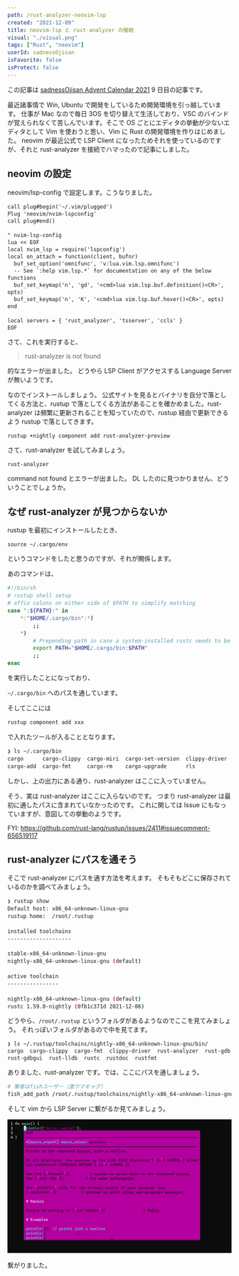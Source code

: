 ```yaml
---
path: /rust-analyzer-neovim-lsp
created: "2021-12-09"
title: neovim-lsp と rust-analyzer の接続
visual: "./visual.png"
tags: ["Rust", "neovim"]
userId: sadnessOjisan
isFavorite: false
isProtect: false
---
```


この記事は [sadnessOjisan Advent Calendar 2021](https://adventar.org/calendars/7015) 9 日目の記事です。

最近諸事情で Win, Ubuntu で開発をしているため開発環境を引っ越しています。
仕事が Mac なので毎日 3OS を切り替えて生活しており、VSC のバインドが覚えられなくて苦しんでいます。そこで OS ごとにエディタの挙動が少ないエディタとして Vim を使おうと思い、Vim に Rust の開発環境を作りはじめました。
neovim が最近公式で LSP Client になったためそれを使っているのですが、それと rust-analyzer を接続でハマったので記事にしました。

## neovim の設定

neovim/lsp-config で設定します。こうなりました。

```
call plug#begin('~/.vim/plugged')
Plug 'neovim/nvim-lspconfig'
call plug#end()

" nvim-lsp-config
lua << EOF
local nvim_lsp = require('lspconfig')
local on_attach = function(client, bufnr)
  buf_set_option('omnifunc', 'v:lua.vim.lsp.omnifunc')
  -- See `:help vim.lsp.*` for documentation on any of the below functions
  buf_set_keymap('n', 'gd', '<cmd>lua vim.lsp.buf.definition()<CR>', opts)
  buf_set_keymap('n', 'K', '<cmd>lua vim.lsp.buf.hover()<CR>', opts)
end

local servers = { 'rust_analyzer', 'tsserver', 'ccls' }
EOF
```

さて、これを実行すると、

> rust-analyzer is not found

的なエラーが出ました。
どうやら LSP Client がアクセスする Language Server が無いようです。

なのでインストールしましょう。
公式サイトを見るとバイナリを自分で落としてくる方法と、rustup で落としてくる方法があることを確かめました。rust-analyzer は頻繁に更新されることを知っていたので、rustup 経由で更新できるよう rustup で落としてきます。

```
rustup +nightly component add rust-analyzer-preview
```

さて、rust-analyzer を試してみましょう。

```
rust-analyzer
```

command not found とエラーが出ました。
DL したのに見つかりません、どういうことでしょうか。

## なぜ rust-analyzer が見つからないか

rustup を最初にインストールしたとき、

```
source ~/.cargo/env
```

というコマンドをしたと思うのですが、それが関係します。

あのコマンドは、

```sh
#!/bin/sh
# rustup shell setup
# affix colons on either side of $PATH to simplify matching
case ":${PATH}:" in
    *:"$HOME/.cargo/bin":*)
        ;;
    *)
        # Prepending path in case a system-installed rustc needs to be overridden
        export PATH="$HOME/.cargo/bin:$PATH"
        ;;
esac
```

を実行したことになっており、

`~/.cargo/bin` へのパスを通しています。

そしてここには

```sh
rustup component add xxx
```

で入れたツールが入ることとなります。

```sh
❯ ls ~/.cargo/bin
cargo      cargo-clippy  cargo-miri  cargo-set-version  clippy-driver  rust-gdb   rustc    rustfmt
cargo-add  cargo-fmt     cargo-rm    cargo-upgrade      rls            rust-lldb  rustdoc  rustup
```

しかし、上の出力にある通り、rust-analyzer はここに入っていません。

そう、実は rust-analyzer はここに入らないのです。
つまり rust-analyzer は最初に通したパスに含まれていなかったのです。
これに関しては Issue にもなっていますが、意図しての挙動のようです。

FYI: https://github.com/rust-lang/rustup/issues/2411#issuecomment-656519117

## rust-analyzer にパスを通そう

そこで rust-analyzer にパスを通す方法を考えます。
そもそもどこに保存されているのかを調べてみましょう。

```sh
❯ rustup show
Default host: x86_64-unknown-linux-gnu
rustup home:  /root/.rustup

installed toolchains
--------------------

stable-x86_64-unknown-linux-gnu
nightly-x86_64-unknown-linux-gnu (default)

active toolchain
----------------

nightly-x86_64-unknown-linux-gnu (default)
rustc 1.59.0-nightly (0fb1c371d 2021-12-06)
```

どうやら、`/root/.rustup` というフォルダがあるようなのでここを見てみましょう。
それっぽいフォルダがあるので中を見てます。

```
❯ ls ~/.rustup/toolchains/nightly-x86_64-unknown-linux-gnu/bin/
cargo  cargo-clippy  cargo-fmt  clippy-driver  rust-analyzer  rust-gdb  rust-gdbgui  rust-lldb  rustc  rustdoc  rustfmt
```

ありました、rust-analyzer です。では、ここにパスを通しましょう。

```sh
# 筆者はfishユーザー（激ウマギャグ）
fish_add_path /root/.rustup/toolchains/nightly-x86_64-unknown-linux-gnu/bin
```

そして vim から LSP Server に繋がるか見てみましょう。

![LSP](./lsp.png)

繋がりました。
